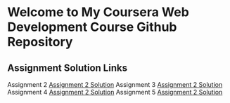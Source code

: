 # Welcome to My Coursera Web Development Course Github Repository

## Assignment Solution Links
Assignment 2 [Assignment 2 Solution](https://priyalpatil98.github.io/Coursera-Website/module-2-sol/)
Assignment 3 [Assignment 2 Solution](https://priyalpatil98.github.io/Coursera-Website/module-3-sol/)
Assignment 4 [Assignment 2 Solution](https://priyalpatil98.github.io/Coursera-Website/module-4-sol/)
Assignment 5 [Assignment 2 Solution](https://priyalpatil98.github.io/Coursera-Website/module-5-sol/)

